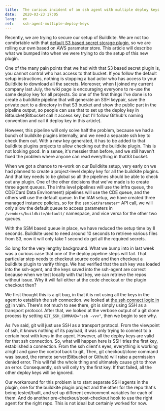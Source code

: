 ```yaml
---
title:  The curious incident of an ssh agent with multiple deploy keys
date:   2020-03-23 17:05
lang:   en
ref:    ssh-agent-multiple-deploy-keys
---
```


Recently, we are trying to secure our setup of Buildkite. We are not too comfortable with that [default S3 based secret storage plugin](https://github.com/buildkite/elastic-ci-stack-s3-secrets-hooks), so we are rolling our own based on AWS parameter store. This article will describe what we bumped into when we were trying to do the setup of this new plugin.

One of the many pain points that we had with that S3 based secret plugin is, you cannot control who has access to that bucket. If you follow the default setup instructions, nothing is stopping a bad actor who has access to your Buildkite to download all the secrets. Moreover, when I joined my current company last July, the wiki page is encouraging everyone to re-use the same deploy key for all projects. So one of the first things I've done is to create a buildkite pipeline that will generate an SSH keypair, save the private part to a directory in that S3 bucket and show the public part in the pipeline output, so people can use that to set up the deploy key in Bitbucket(Bitbucket call it access key, but I'll follow Github's naming convention and call it deploy key in this article).

However, this pipeline will only solve half the problem, because we had a bunch of buildkite plugins internally, and we need a separate ssh key to check them out. With a new key generated, it has to be added to that buildkite plugins projects to allow checking out the buildkite plugin. This is not looking good. In a sense, it's messier than before, and we still haven't fixed the problem where anyone can read everything in thatS3 bucket.

When we got a chance to re-work on our Buildkite setup, very early on we had planned to create a project-level deploy key for all the buildkite plugins. And that key needs to be global so all the pipelines should be able to check out any plugin. One of the other decisions that we've made is to create three agent queues. The infra level pipelines will use the infra queue, the CDE(Card Data Environment) pipelines will use the CDE queue, and the others will use the default queue. In the IAM setup, we have created three managed instance policies, so for the `ssm:GetParameter*` API call, we will only allow the default queue to access parameters in `/vendors/buildkite/default/` namespace, and vice versa for the other two queues.

With the SSM based queue in place, we have reduced the setup time by 8 seconds. Buildkite used to need around 10 seconds to retrieve various files from S3, now it will only take 1 second do get all the required secrets.

So long for the very lengthy background. What we bump into in last week was a curious case that one of the deploy pipeline steps will fail. That particular step needs to checkout source code and then checkout a buildkite plugin to verify things. We had verified that the ssh key was loaded into the ssh-agent, and the keys saved into the ssh-agent are correct because when we test locally with that key, we can retrieve the repos without issue. Why it will fail either at the code checkout or the plugin checkout then?

We first thought this is a git bug, in that it is not using all the keys in the agent to establish the ssh connection. we looked at [the ssh connect logic in git](https://github.com/git/git/blob/master/connect.c) in vain. There's not much to see there, git is simply using SSH as a transport protocol. After that, we looked at the verbose output of a git clone process by setting `GIT_SSH_COMMAND="ssh -vvv"`, then we begin to see why.

As I've said, git will just use SSH as a transport protocol. From the viewpoint of ssh, it knows nothing of its payload, it was only trying to connect to a certain host with keys in the agent. However, all the deploy keys are valid for that ssh connection. So, what will happen here is SSH tries the first key, established a connection. From the ssh client's eyes, everything is working alright and gave the control back to git, Then, git checkout/clone command was issued, the remote server(Bitbucket or Github) will raise a permission denied error. This will fail the whole thing and ultimately cause git to throw an error. Consequently, ssh will only try the first key. If that failed, all the other deploy keys will be ignored.

Our workaround for this problem is to start separate SSH agents in the plugin, one for the buildkite plugin project and the other for the repo that's being tested/built, and set up different environment variables for each of them. And do another pre-checkout/post-checkout hook to use the right agent for the right repo. This is not ideal but certainly worked for now.